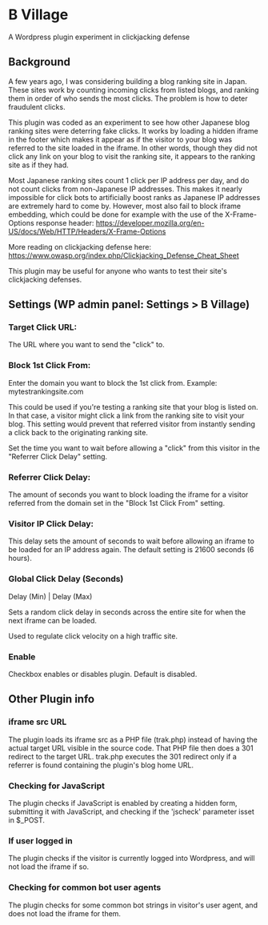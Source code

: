 # B Village
A Wordpress plugin experiment in clickjacking defense

## Background
A few years ago, I was considering building a blog ranking site in Japan. These sites work by counting incoming clicks from listed blogs, and ranking them in order of who sends the most clicks. The problem is how to deter fraudulent clicks.

This plugin was coded as an experiment to see how other Japanese blog ranking sites were deterring fake clicks. It works by loading a hidden iframe in the footer which makes it appear as if the visitor to your blog was referred to the site loaded in the iframe. In other words, though they did not click any link on your blog to visit the ranking site, it appears to the ranking site as if they had.

Most Japanese ranking sites count 1 click per IP address per day, and do not count clicks from non-Japanese IP addresses. This makes it nearly impossible for click bots to artificially boost ranks as Japanese IP addresses are extremely hard to come by. However, most also fail to block iframe embedding, which could be done for example with the use of the X-Frame-Options response header: https://developer.mozilla.org/en-US/docs/Web/HTTP/Headers/X-Frame-Options

More reading on clickjacking defense here: https://www.owasp.org/index.php/Clickjacking_Defense_Cheat_Sheet

This plugin may be useful for anyone who wants to test their site's clickjacking defenses.

## Settings (WP admin panel: Settings > B Village)

### Target Click URL:
The URL where you want to send the "click" to.

### Block 1st Click From:
Enter the domain you want to block the 1st click from. Example: mytestrankingsite.com

This could be used if you're testing a ranking site that your blog is listed on. In that case, a visitor might click a link from the ranking site to visit your blog. This setting would prevent that referred visitor from instantly sending a click back to the originating ranking site.

Set the time you want to wait before allowing a "click" from this visitor in the "Referrer Click Delay" setting.

### Referrer Click Delay:
The amount of seconds you want to block loading the iframe for a visitor referred from the domain set in the "Block 1st Click From" setting.

### Visitor IP Click Delay:
This delay sets the amount of seconds to wait before allowing an iframe to be loaded for an IP address again. The default setting is 21600 seconds (6 hours).

### Global Click Delay (Seconds)
Delay (Min) | Delay (Max)

Sets a random click delay in seconds across the entire site for when the next iframe can be loaded.

Used to regulate click velocity on a high traffic site.

### Enable
Checkbox enables or disables plugin. Default is disabled.

## Other Plugin info

### iframe src URL
The plugin loads its iframe src as a PHP file (trak.php) instead of having the actual target URL visible in the source code. That PHP file then does a 301 redirect to the target URL. trak.php executes the 301 redirect only if a referrer is found containing the plugin's blog home URL.

### Checking for JavaScript
The plugin checks if JavaScript is enabled by creating a hidden form, submitting it with JavaScript, and checking if the 'jscheck' parameter isset in $_POST.

### If user logged in
The plugin checks if the visitor is currently logged into Wordpress, and will not load the iframe if so.

### Checking for common bot user agents
The plugin checks for some common bot strings in visitor's user agent, and does not load the iframe for them.
